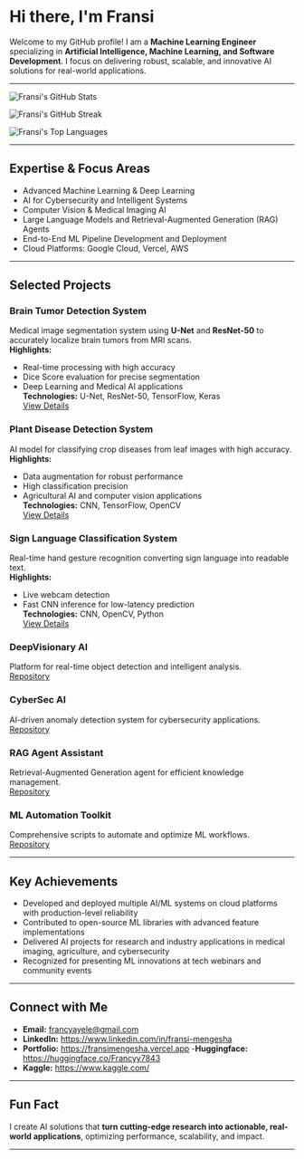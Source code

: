 # Hi there, I'm Fransi 

Welcome to my GitHub profile! I am a **Machine Learning Engineer** specializing in **Artificial Intelligence, Machine Learning, and Software Development**. I focus on delivering robust, scalable, and innovative AI solutions for real-world applications.

---

![Fransi's GitHub Stats](https://github-readme-stats.vercel.app/api?username=ayelefransi&show_icons=true&theme=radical&count_private=true)

![Fransi's GitHub Streak](https://github-readme-streak-stats.herokuapp.com/?user=ayelefransi&theme=radical)

![Fransi's Top Languages](https://github-readme-stats.vercel.app/api/top-langs/?username=ayelefransi&layout=compact&theme=radical)

---

##  Expertise & Focus Areas
- Advanced Machine Learning & Deep Learning  
- AI for Cybersecurity and Intelligent Systems  
- Computer Vision & Medical Imaging AI  
- Large Language Models and Retrieval-Augmented Generation (RAG) Agents  
- End-to-End ML Pipeline Development and Deployment  
- Cloud Platforms: Google Cloud, Vercel, AWS  

---

##  Selected Projects

### **Brain Tumor Detection System**
Medical image segmentation system using **U-Net** and **ResNet-50** to accurately localize brain tumors from MRI scans.  
**Highlights:**  
- Real-time processing with high accuracy  
- Dice Score evaluation for precise segmentation  
- Deep Learning and Medical AI applications  
**Technologies:** U-Net, ResNet-50, TensorFlow, Keras  
[View Details](https://github.com/ayelefransi/brain-tumor-detection)

### **Plant Disease Detection System**
AI model for classifying crop diseases from leaf images with high accuracy.  
**Highlights:**  
- Data augmentation for robust performance  
- High classification precision  
- Agricultural AI and computer vision applications  
**Technologies:** CNN, TensorFlow, OpenCV  
[View Details](https://github.com/ayelefransi/plant-disease-detection)

### **Sign Language Classification System**
Real-time hand gesture recognition converting sign language into readable text.  
**Highlights:**  
- Live webcam detection  
- Fast CNN inference for low-latency prediction  
**Technologies:** CNN, OpenCV, Python  
[View Details](https://github.com/ayelefransi/sign-language-classification)

### **DeepVisionary AI**
Platform for real-time object detection and intelligent analysis.  
[Repository](https://github.com/ayelefransi/deepvisionary)

### **CyberSec AI**
AI-driven anomaly detection system for cybersecurity applications.  
[Repository](https://github.com/ayelefransi/cybersec-ai)

### **RAG Agent Assistant**
Retrieval-Augmented Generation agent for efficient knowledge management.  
[Repository](https://github.com/ayelefransi/rag-agent-assistant)

### **ML Automation Toolkit**
Comprehensive scripts to automate and optimize ML workflows.  
[Repository](https://github.com/ayelefransi/ml-automation-toolkit)

---

##  Key Achievements
- Developed and deployed multiple AI/ML systems on cloud platforms with production-level reliability  
- Contributed to open-source ML libraries with advanced feature implementations  
- Delivered AI projects for research and industry applications in medical imaging, agriculture, and cybersecurity  
- Recognized for presenting ML innovations at tech webinars and community events  

---

##  Connect with Me
- **Email:** francyayele@gmail.com  
- **LinkedIn:** https://www.linkedin.com/in/fransi-mengesha  
- **Portfolio:** https://fransimengesha.vercel.app
-**Huggingface:** https://huggingface.co/Francyy7843
- **Kaggle:** https://www.kaggle.com/

---

##  Fun Fact
I create AI solutions that **turn cutting-edge research into actionable, real-world applications**, optimizing performance, scalability, and impact.

---

